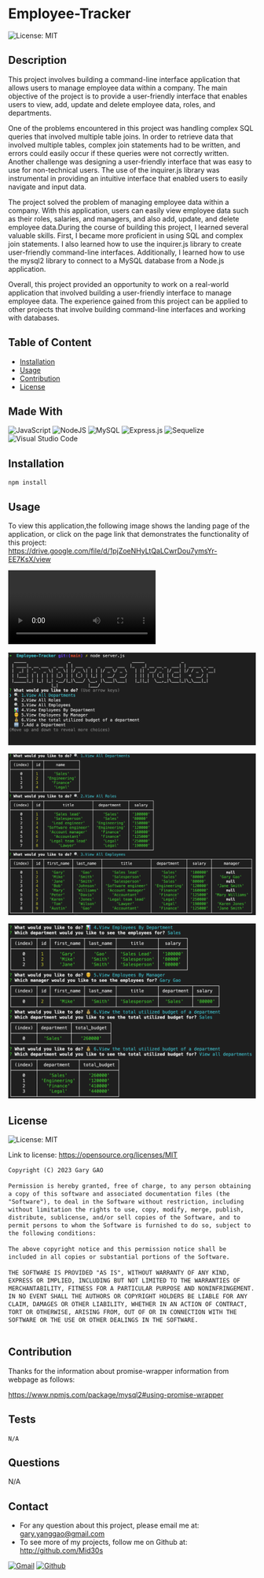 # Employee-Tracker

![License: MIT](https://img.shields.io/badge/License-MIT-yellow.svg)

## Description

This project involves building a command-line interface application that allows users to manage employee data within a company. The main objective of the project is to provide a user-friendly interface that enables users to view, add, update and delete employee data, roles, and departments.

One of the problems encountered in this project was handling complex SQL queries that involved multiple table joins. In order to retrieve data that involved multiple tables, complex join statements had to be written, and errors could easily occur if these queries were not correctly written. Another challenge was designing a user-friendly interface that was easy to use for non-technical users. The use of the inquirer.js library was instrumental in providing an intuitive interface that enabled users to easily navigate and input data.

The project solved the problem of managing employee data within a company. With this application, users can easily view employee data such as their roles, salaries, and managers, and also add, update, and delete employee data.During the course of building this project, I learned several valuable skills. First, I became more proficient in using SQL and complex join statements. I also learned how to use the inquirer.js library to create user-friendly command-line interfaces. Additionally, I learned how to use the mysql2 library to connect to a MySQL database from a Node.js application.

Overall, this project provided an opportunity to work on a real-world application that involved building a user-friendly interface to manage employee data. The experience gained from this project can be applied to other projects that involve building command-line interfaces and working with databases.

## Table of Content

* [Installation](#installation)
* [Usage](#usage)
* [Contribution](#contribution)
* [License](#license)
  
## Made With

![JavaScript](https://img.shields.io/badge/javascript-%23323330.svg?style=for-the-badge&logo=javascript&logoColor=%23F7DF1E)
![NodeJS](https://img.shields.io/badge/node.js-6DA55F?style=for-the-badge&logo=node.js&logoColor=white)
![MySQL](https://img.shields.io/badge/mysql-%2300f.svg?style=for-the-badge&logo=mysql&logoColor=white)
![Express.js](https://img.shields.io/badge/express.js-%23404d59.svg?style=for-the-badge&logo=express&logoColor=%2361DAFB)
![Sequelize](https://img.shields.io/badge/Sequelize-52B0E7?style=for-the-badge&logo=Sequelize&logoColor=white)
![Visual Studio Code](https://img.shields.io/badge/Visual%20Studio%20Code-0078d7.svg?style=for-the-badge&logo=visual-studio-code&logoColor=white)
  
## Installation  

```
npm install
```

## Usage

To view this application,the following image shows the landing page of the application, or click on the page link that demonstrates the functionality of this project:
<https://drive.google.com/file/d/1pjZoeNHyLtQaLCwrDou7ymsYr-EE7KsX/view>

![Demo video](https://github.com/Mid30s/Employee-Tracker/tree/main/assets/videos/Employee-Tracker.mp4)

![Employee-Tracker](./assets/images/1.png)

![Employee-Tracker](./assets/images/2.png)

![Employee-Tracker](./assets/images/3.png)


## License

![License: MIT](https://img.shields.io/badge/License-MIT-yellow.svg)

Link to license: <https://opensource.org/licenses/MIT>

```
Copyright (C) 2023 Gary GAO

Permission is hereby granted, free of charge, to any person obtaining a copy of this software and associated documentation files (the "Software"), to deal in the Software without restriction, including without limitation the rights to use, copy, modify, merge, publish, distribute, sublicense, and/or sell copies of the Software, and to permit persons to whom the Software is furnished to do so, subject to the following conditions:

The above copyright notice and this permission notice shall be included in all copies or substantial portions of the Software.

THE SOFTWARE IS PROVIDED "AS IS", WITHOUT WARRANTY OF ANY KIND, EXPRESS OR IMPLIED, INCLUDING BUT NOT LIMITED TO THE WARRANTIES OF MERCHANTABILITY, FITNESS FOR A PARTICULAR PURPOSE AND NONINFRINGEMENT. IN NO EVENT SHALL THE AUTHORS OR COPYRIGHT HOLDERS BE LIABLE FOR ANY CLAIM, DAMAGES OR OTHER LIABILITY, WHETHER IN AN ACTION OF CONTRACT, TORT OR OTHERWISE, ARISING FROM, OUT OF OR IN CONNECTION WITH THE SOFTWARE OR THE USE OR OTHER DEALINGS IN THE SOFTWARE.
  
```
  
## Contribution

Thanks for the information about promise-wrapper information from webpage as follows:

<https://www.npmjs.com/package/mysql2#using-promise-wrapper>

## Tests

```
N/A
```

## Questions

N/A

## Contact

* For any question about this project, please email me at: gary.yanggao@gmail.com
* To see more of my projects, follow me on Github at: <http://github.com/Mid30s>
  
[![Gmail](https://img.shields.io/badge/Gmail-D14836?style=for-the-badge&logo=gmail&logoColor=white)](mailto:gary.yanggao@gmail.com)
[![Github](https://img.shields.io/badge/GitHub-100000?style=for-the-badge&logo=github&logoColor=white)](https://github.com/Mid30s)
